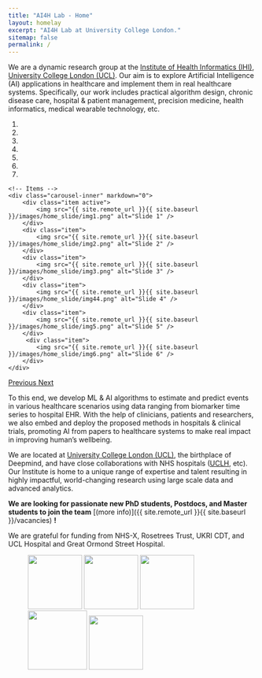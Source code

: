 ```yaml
---
title: "AI4H Lab - Home"
layout: homelay
excerpt: "AI4H Lab at University College London."
sitemap: false
permalink: /
---
```


We are a dynamic research group at the [Institute of Health Informatics (IHI)](https://www.ucl.ac.uk/health-informatics/ucl-institute-health-informatics), [University College London (UCL)](https://www.ucl.ac.uk/). Our aim is to explore Artificial Intelligence (AI) applications in healthcare and implement them in real healthcare systems. Specifically, our work includes practical algorithm design, chronic disease care, hospital & patient management, precision medicine, health informatics, medical wearable technology, etc.

<div markdown="0" id="carousel" class="carousel slide" data-ride="carousel" data-interval="4000" data-pause="hover" >
    <!-- Menu -->
    <ol class="carousel-indicators">
        <li data-target="#carousel" data-slide-to="0" class="active"></li>
        <li data-target="#carousel" data-slide-to="1"></li>
        <li data-target="#carousel" data-slide-to="2"></li>
        <li data-target="#carousel" data-slide-to="3"></li>
        <li data-target="#carousel" data-slide-to="4"></li>
        <li data-target="#carousel" data-slide-to="5"></li>
        <li data-target="#carousel" data-slide-to="6"></li>
    </ol>

    <!-- Items -->
    <div class="carousel-inner" markdown="0">
        <div class="item active">
            <img src="{{ site.remote_url }}{{ site.baseurl }}/images/home_slide/img1.png" alt="Slide 1" />
        </div>
        <div class="item">
            <img src="{{ site.remote_url }}{{ site.baseurl }}/images/home_slide/img2.png" alt="Slide 2" />
        </div>
        <div class="item">
            <img src="{{ site.remote_url }}{{ site.baseurl }}/images/home_slide/img3.png" alt="Slide 3" />
        </div>
        <div class="item">
            <img src="{{ site.remote_url }}{{ site.baseurl }}/images/home_slide/img44.png" alt="Slide 4" />
        </div>
        <div class="item">
            <img src="{{ site.remote_url }}{{ site.baseurl }}/images/home_slide/img5.png" alt="Slide 5" />
        </div>       
         <div class="item">
            <img src="{{ site.remote_url }}{{ site.baseurl }}/images/home_slide/img6.png" alt="Slide 6" />
        </div>
    </div>

  <a class="left carousel-control" href="#carousel" role="button" data-slide="prev">
    <span class="glyphicon glyphicon-chevron-left" aria-hidden="true"></span>
    <span class="sr-only">Previous</span>
  </a>
  <a class="right carousel-control" href="#carousel" role="button" data-slide="next">
    <span class="glyphicon glyphicon-chevron-right" aria-hidden="true"></span>
    <span class="sr-only">Next</span>
  </a>
</div>

To this end, we develop ML & AI algorithms to estimate and predict events in various healthcare scenarios using data ranging from biomarker time series to hospital EHR. With the help of clinicians, patients and researchers, we also embed and deploy the proposed methods in hospitals & clinical trials, promoting AI from papers to healthcare systems to make real impact in improving human’s wellbeing.

We are located at [University College London (UCL)](https://www.ucl.ac.uk/), the birthplace of Deepmind, and have close collaborations with NHS hospitals ([UCLH](https://www.uclh.nhs.uk/), etc). Our Institute is home to a unique range of expertise and talent resulting in highly impactful, world-changing research using large scale data and advanced analytics.

 **We are  looking for passionate new PhD students, Postdocs, and Master students to join the team** [(more info)]({{ site.remote_url }}{{ site.baseurl }}/vacancies) **!**

We are grateful for funding from NHS-X, Rosetrees Trust, UKRI CDT, and UCL Hospital and Great Ormond Street Hospital.


<figure class="fifth">
  <img src="{{ site.remote_url }}{{ site.baseurl }}/images/logopic/logo_nhsx.png" style="width: 110px">
  <img src="{{ site.remote_url }}{{ site.baseurl }}/images/logopic/logo_rose_trust.png" style="width: 110px">
  <img src="{{ site.remote_url }}{{ site.baseurl }}/images/logopic/logo_ukri.png" style="width: 110px">
  <img src="{{ site.remote_url }}{{ site.baseurl }}/images/logopic/logo_uclh.png" style="width: 120px">
  <img src="{{ site.remote_url }}{{ site.baseurl }}/images/logopic/ormond.png" style="width: 110px">
</figure>




